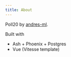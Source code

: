 ```yaml
---
title: About
---
```


Poll20 by [andres-ml](https://github.com/andres-ml).

Built with
* Ash + Phoenix + Postgres
* Vue (Vitesse template)